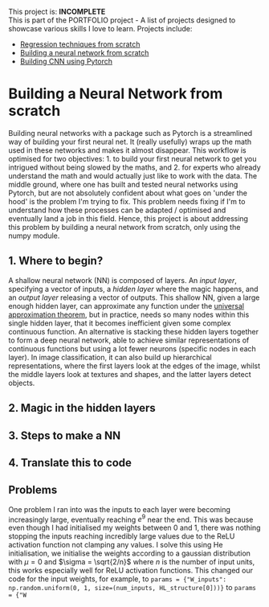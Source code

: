 This project is: <b>INCOMPLETE</b><br>
This is part of the PORTFOLIO project - A list of projects designed to showcase various skills I love to learn. Projects include:

- [Regression techniques from scratch](https://github.com/jrobo-gith/Regression-techniques-from-scratch)
- [Building a neural network from scratch](https://github.com/jrobo-gith/NN-from-scratch)
- [Building CNN using Pytorch](https://github.com/jrobo-gith/MNIST-CNN)


# Building a Neural Network from scratch
Building neural networks with a package such as Pytorch is a streamlined way of building your first neural net. It (really usefully) wraps up the math used in these networks and makes it almost disappear. This workflow is optimised for two objectives: 1. to build your first neural network to get you intrigued without being slowed by the maths, and 2. for experts who already understand the math and would actually just like to work with the data. The middle ground, where one has built and tested neural networks using Pytorch, but are not absolutely confident about what goes on 'under the hood' is the problem I'm trying to fix. This problem needs fixing if I'm to understand how these processes can be adapted / optimised and eventually land a job in this field. Hence, this project is about addressing this problem by building a neural network from scratch, only using the numpy module. 

## 1. Where to begin?
A shallow neural network (NN) is composed of layers. An <i>input layer</i>, specifying a vector of inputs, a <i>hidden layer</i> where the magic happens, and an <i>output layer</i> releasing a vector of outputs. This shallow NN, given a large enough hidden layer, can approximate any function under the [universal approximation theorem](https://en.wikipedia.org/wiki/Universal_approximation_theorem), but in practice, needs so many nodes within this single hidden layer, that it becomes inefficient given some complex continuous function. An alternative is stacking these hidden layers together to form a deep neural network, able to achieve similar representations of continuous functions but using a lot fewer neurons (specific nodes in each layer). In image classification, it can also build up hierarchical representations, where the first layers look at the edges of the image, whilst the middle layers look at textures and shapes, and the latter layers detect objects.

## 2. Magic in the hidden layers

## 3. Steps to make a NN 

## 4. Translate this to code 

## Problems
One problem I ran into was the inputs to each layer were becoming increasingly large, eventually reaching $e^9$ near the end. This was because even though I had initialised my weights between 0 and 1, there was nothing stopping the inputs reaching incredibly large values due to the ReLU activation function not clamping any values.
I solve this using He initialisation, we initialise the weights according to a gaussian distribution with $\mu = 0$ and $\sigma = \sqrt{2/n}$ where $n$ is the number of input units, this works especially well for ReLU activation functions. This changed our code for the input weights, for example, to ```params = {"W_inputs": np.random.uniform(0, 1, size=(num_inputs, HL_structure[0]))}``` to ```params = {"W``` 

 


